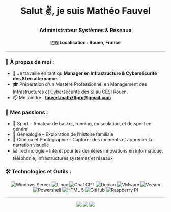 <h1 align="center">Salut ✌, je suis Mathéo Fauvel</h1>
<h3 align="center">Administrateur Systèmes & Réseaux</h3>
<h4 align="center"> 🇫🇷  Localisation : Rouen, France</h4>

---

### 🤝 À propos de moi :

- 🔭 Je travaille en tant qu'**Manager en Infrastructure & Cybersécurité des SI en alternance**.
- 🎓 Préparation d'un Mastère Professionnel en Management des Infrastructures et Cybersécurité des SI au CESI Rouen.
- 📫 Me joindre : **fauvel.math76pro@gmail.com**

### 🤝 Mes passions :

- 🏀 Sport – Amateur de basket, running, musculation, et de sport en général
- 📜 Généalogie – Exploration de l’histoire familiale
- 🎥 Cinéma et Photographie – Capturer des moments et apprécier la narration visuelle
- 💻 Technologie – Intérêt pour les dernières innovations en informatique, téléphonie, infrastructures systèmes et réseaux

### 🛠️ Technologies et Outils :

<p align="center">
    <img src="https://img.shields.io/badge/Windows_Server-0078D6?style=for-the-badge&logo=windows&logoColor=white" alt="Windows Server" />
    <img src="https://img.shields.io/badge/Linux-FCC624?style=for-the-badge&logo=linux&logoColor=black" alt="Linux" />
    <img src="https://img.shields.io/badge/chatGPT-74aa9c?style=for-the-badge&logo=openai&logoColor=white" alt="Chat GPT" />
    <img src="https://img.shields.io/badge/Debian-A81D33?style=for-the-badge&logo=debian&logoColor=white" alt="Debian" />
    <img src="https://img.shields.io/badge/VMware-607078?style=for-the-badge&logo=vmware&logoColor=white" alt="VMware" />
    <img src="https://img.shields.io/badge/Veeam-00B336?style=for-the-badge&logo=veeam&logoColor=white" alt="Veeam" />
    <img src="https://img.shields.io/badge/Powershell-5391FE.svg?&style=for-the-badge&logo=powershell&logoColor=white" alt="Powershell" />
    <img src="https://img.shields.io/badge/html5-%23E34F26.svg?style=for-the-badge&logo=html5&logoColor=white" alt="HTML 5" />
    <img src="https://img.shields.io/badge/github-%23121011.svg?style=for-the-badge&logo=github&logoColor=white" alt="GitHub" />
    <img src="https://img.shields.io/badge/-RaspberryPi-C51A4A?style=for-the-badge&logo=Raspberry-Pi" alt="Raspberry PI" /></p>

---

<p align="center">
<a href="https://blanfune.com/"><img src="https://img.shields.io/badge/-Website-00A5E9?style=flat&logo=googlechrome&logoColor=white"/></a> 
<a href="mailto:contact.gregory@blanfune.com"><img src="https://img.shields.io/badge/-Mail-D14836?style=flat&logo=Gmail&logoColor=white"/></a>
<a href="https://www.linkedin.com/in/matheofauvel/"><img src="https://img.shields.io/badge/-LinkedIn-0077B5?style=flat&logo=Linkedin&logoColor=white"/></a>
</p>
